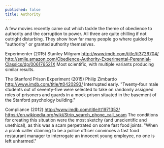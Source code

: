 ```yaml
---
published: false
title: Authority
---
```



A few movies recently came out which tackle the theme of obedience to authority and the corruption to power. All three are quite chilling if not outright disturbing. They show how far many people go where guided by "authority" or granted authority themselves.

Experimenter (2015)
Stanley Milgram
http://www.imdb.com/title/tt3726704/
http://smile.amazon.com/Obedience-Authority-Experimental-Perennial-Classics/dp/006176521X
Most scientific, with multiple variants producing similar results.


The Stanford Prison Experiment (2015)
Philip Zimbardo
http://www.imdb.com/title/tt0420293/
Interrupted early.
"Twenty-four male students out of seventy-five were selected to take on randomly assigned roles of prisoners and guards in a mock prison situated in the basement of the Stanford psychology building."

Compliance (2012) 
http://www.imdb.com/title/tt1971352/
https://en.wikipedia.org/wiki/Strip_search_phone_call_scam
The conditions for creating this situation were the most sketchy (and unscientific and unethical), as this was a scam perpetrated on some fast food joints.
"When a prank caller claiming to be a police officer convinces a fast food restaurant manager to interrogate an innocent young employee, no one is left unharmed."

